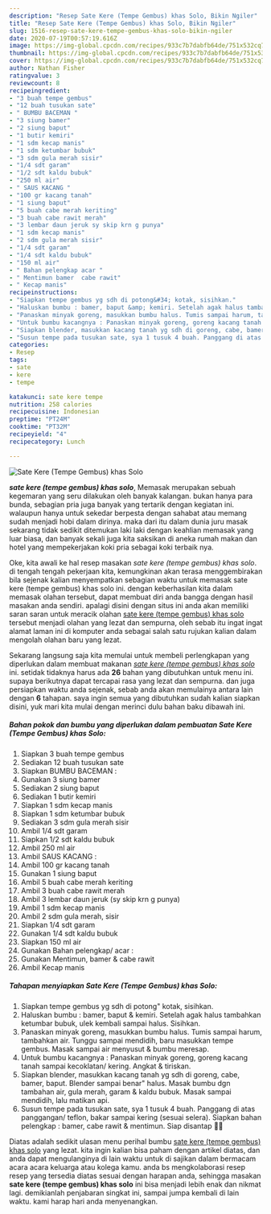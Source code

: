 ```yaml
---
description: "Resep Sate Kere (Tempe Gembus) khas Solo, Bikin Ngiler"
title: "Resep Sate Kere (Tempe Gembus) khas Solo, Bikin Ngiler"
slug: 1516-resep-sate-kere-tempe-gembus-khas-solo-bikin-ngiler
date: 2020-07-19T00:57:19.616Z
image: https://img-global.cpcdn.com/recipes/933c7b7dabfb64de/751x532cq70/sate-kere-tempe-gembus-khas-solo-foto-resep-utama.jpg
thumbnail: https://img-global.cpcdn.com/recipes/933c7b7dabfb64de/751x532cq70/sate-kere-tempe-gembus-khas-solo-foto-resep-utama.jpg
cover: https://img-global.cpcdn.com/recipes/933c7b7dabfb64de/751x532cq70/sate-kere-tempe-gembus-khas-solo-foto-resep-utama.jpg
author: Nathan Fisher
ratingvalue: 3
reviewcount: 8
recipeingredient:
- "3 buah tempe gembus"
- "12 buah tusukan sate"
- " BUMBU BACEMAN "
- "3 siung bamer"
- "2 siung baput"
- "1 butir kemiri"
- "1 sdm kecap manis"
- "1 sdm ketumbar bubuk"
- "3 sdm gula merah sisir"
- "1/4 sdt garam"
- "1/2 sdt kaldu bubuk"
- "250 ml air"
- " SAUS KACANG "
- "100 gr kacang tanah"
- "1 siung baput"
- "5 buah cabe merah keriting"
- "3 buah cabe rawit merah"
- "3 lembar daun jeruk sy skip krn g punya"
- "1 sdm kecap manis"
- "2 sdm gula merah sisir"
- "1/4 sdt garam"
- "1/4 sdt kaldu bubuk"
- "150 ml air"
- " Bahan pelengkap acar "
- " Mentimun bamer  cabe rawit"
- " Kecap manis"
recipeinstructions:
- "Siapkan tempe gembus yg sdh di potong&#34; kotak, sisihkan."
- "Haluskan bumbu : bamer, baput &amp; kemiri. Setelah agak halus tambahkan ketumbar bubuk, ulek kembali sampai halus. Sisihkan."
- "Panaskan minyak goreng, masukkan bumbu halus. Tumis sampai harum, tambahkan air. Tunggu sampai mendidih, baru masukkan tempe gembus. Masak sampai air menyusut &amp; bumbu meresap."
- "Untuk bumbu kacangnya : Panaskan minyak goreng, goreng kacang tanah sampai kecoklatan/ kering. Angkat &amp; tiriskan."
- "Siapkan blender, masukkan kacang tanah yg sdh di goreng, cabe, bamer, baput. Blender sampai benar&#34; halus. Masak bumbu dgn tambahan air, gula merah, garam &amp; kaldu bubuk. Masak sampai mendidih, lalu matikan api."
- "Susun tempe pada tusukan sate, sya 1 tusuk 4 buah. Panggang di atas panggangan/ teflon, bakar sampai kering (sesuai selera). Siapkan bahan pelengkap : bamer, cabe rawit &amp; mentimun. Siap disantap 🍢😉"
categories:
- Resep
tags:
- sate
- kere
- tempe

katakunci: sate kere tempe 
nutrition: 258 calories
recipecuisine: Indonesian
preptime: "PT24M"
cooktime: "PT32M"
recipeyield: "4"
recipecategory: Lunch

---
```



![Sate Kere (Tempe Gembus) khas Solo](https://img-global.cpcdn.com/recipes/933c7b7dabfb64de/751x532cq70/sate-kere-tempe-gembus-khas-solo-foto-resep-utama.jpg)

<b><i>sate kere (tempe gembus) khas solo</i></b>, Memasak merupakan sebuah kegemaran yang seru dilakukan oleh banyak kalangan. bukan hanya para bunda, sebagian pria juga banyak yang tertarik dengan kegiatan ini. walaupun hanya untuk sekedar berpesta dengan sahabat atau memang sudah menjadi hobi dalam dirinya. maka dari itu dalam dunia juru masak sekarang tidak sedikit ditemukan laki laki dengan keahlian memasak yang luar biasa, dan banyak sekali juga kita saksikan di aneka rumah makan dan hotel yang mempekerjakan koki pria sebagai koki terbaik nya.



Oke, kita awali ke hal resep masakan <i>sate kere (tempe gembus) khas solo</i>. di tengah tengah pekerjaan kita, kemungkinan akan terasa menggembirakan bila sejenak kalian menyempatkan sebagian waktu untuk memasak sate kere (tempe gembus) khas solo ini. dengan keberhasilan kita dalam memasak olahan tersebut, dapat membuat diri anda bangga dengan hasil masakan anda sendiri. apalagi disini dengan situs ini anda akan memiliki saran saran untuk meracik olahan <u>sate kere (tempe gembus) khas solo</u> tersebut menjadi olahan yang lezat dan sempurna, oleh sebab itu ingat ingat alamat laman ini di komputer anda sebagai salah satu rujukan kalian dalam mengolah olahan baru yang lezat.


Sekarang langsung saja kita memulai untuk membeli perlengkapan yang diperlukan dalam membuat makanan <u><i>sate kere (tempe gembus) khas solo</i></u> ini. setidak tidaknya harus ada <b>26</b> bahan yang dibutuhkan untuk menu ini. supaya berikutnya dapat tercapai rasa yang lezat dan sempurna. dan juga persiapkan waktu anda sejenak, sebab anda akan memulainya antara lain dengan <b>6</b> tahapan. saya ingin semua yang dibutuhkan sudah kalian siapkan disini, yuk mari kita mulai dengan merinci dulu bahan baku dibawah ini.

<!--inarticleads1-->

##### Bahan pokok dan bumbu yang diperlukan dalam pembuatan Sate Kere (Tempe Gembus) khas Solo:

1. Siapkan 3 buah tempe gembus
1. Sediakan 12 buah tusukan sate
1. Siapkan  BUMBU BACEMAN :
1. Gunakan 3 siung bamer
1. Sediakan 2 siung baput
1. Sediakan 1 butir kemiri
1. Siapkan 1 sdm kecap manis
1. Siapkan 1 sdm ketumbar bubuk
1. Sediakan 3 sdm gula merah sisir
1. Ambil 1/4 sdt garam
1. Siapkan 1/2 sdt kaldu bubuk
1. Ambil 250 ml air
1. Ambil  SAUS KACANG :
1. Ambil 100 gr kacang tanah
1. Gunakan 1 siung baput
1. Ambil 5 buah cabe merah keriting
1. Ambil 3 buah cabe rawit merah
1. Ambil 3 lembar daun jeruk (sy skip krn g punya)
1. Ambil 1 sdm kecap manis
1. Ambil 2 sdm gula merah, sisir
1. Siapkan 1/4 sdt garam
1. Gunakan 1/4 sdt kaldu bubuk
1. Siapkan 150 ml air
1. Gunakan  Bahan pelengkap/ acar :
1. Gunakan  Mentimun, bamer &amp; cabe rawit
1. Ambil  Kecap manis




<!--inarticleads2-->

##### Tahapan menyiapkan Sate Kere (Tempe Gembus) khas Solo:

1. Siapkan tempe gembus yg sdh di potong&#34; kotak, sisihkan.
1. Haluskan bumbu : bamer, baput &amp; kemiri. Setelah agak halus tambahkan ketumbar bubuk, ulek kembali sampai halus. Sisihkan.
1. Panaskan minyak goreng, masukkan bumbu halus. Tumis sampai harum, tambahkan air. Tunggu sampai mendidih, baru masukkan tempe gembus. Masak sampai air menyusut &amp; bumbu meresap.
1. Untuk bumbu kacangnya : Panaskan minyak goreng, goreng kacang tanah sampai kecoklatan/ kering. Angkat &amp; tiriskan.
1. Siapkan blender, masukkan kacang tanah yg sdh di goreng, cabe, bamer, baput. Blender sampai benar&#34; halus. Masak bumbu dgn tambahan air, gula merah, garam &amp; kaldu bubuk. Masak sampai mendidih, lalu matikan api.
1. Susun tempe pada tusukan sate, sya 1 tusuk 4 buah. Panggang di atas panggangan/ teflon, bakar sampai kering (sesuai selera). Siapkan bahan pelengkap : bamer, cabe rawit &amp; mentimun. Siap disantap 🍢😉




Diatas adalah sedikit ulasan menu perihal bumbu <u>sate kere (tempe gembus) khas solo</u> yang lezat. kita ingin kalian bisa paham dengan artikel diatas, dan anda dapat mengulanginya di lain waktu untuk di sajikan dalam bermacam acara acara keluarga atau kolega kamu. anda bs mengkolaborasi resep resep yang tersedia diatas sesuai dengan harapan anda, sehingga masakan <b>sate kere (tempe gembus) khas solo</b> ini bisa menjadi lebih enak dan nikmat lagi. demikianlah penjabaran singkat ini, sampai jumpa kembali di lain waktu. kami harap hari anda menyenangkan.
